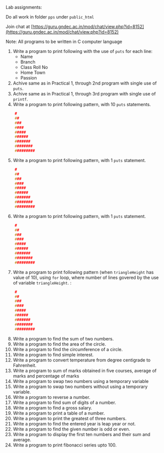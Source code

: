 Lab assignments:

Do all work in folder `pps` under `public_html`

Join chat at [https://guru.gndec.ac.in/mod/chat/view.php?id=8152](https://guru.gndec.ac.in/mod/chat/view.php?id=8152)

Note: All programs to be written in C computer language


1. Write a program to print following with the use of `puts` for each line:
    - Name
    - Branch
    - Class Roll No
    - Home Town
    - Passion
1. Achive same as in Practical 1, through 2nd program with single use of `puts`.
1. Achive same as in Practical 1, through 3rd program with single use of `printf`.
1. Write a program to print following pattern, with 10 `puts` statements.
```c
    #
    ##
    ###
    ####
    #####
    ######
    #######
    ########
    #########
```
5. Write a program to print following pattern, with 1 `puts` statement.
```c
    #
    ##
    ###
    ####
    #####
    ######
    #######
    ########
    #########
```
6. Write a program to print following pattern, with 1 `puts` statement.
```c
    #
    ##
    ###
    ####
    #####
    ######
    #######
    ########
    #########
```
7. Write a program to print following pattern (when `triangleHeight` has value of 10), using `for` loop, where number of lines govered by the use of variable `triangleHeight`. :
```c
    #
    ##
    ###
    ####
    #####
    ######
    #######
    ########
    #########
```
8. Write a program to find the sum of two numbers.
9. Write a program to find the area of the circle.
10. Write a program to find the circumference of a circle.
11. Write a program to find simple interest.
12. Write a program to convert temperature from degree centigrade to Fahrenheit.
13. Write a program to sum of marks obtained in five courses, average of marks and percentage of marks
14. Write a program to swap two numbers using a temporary variable
15. Write a program to swap two numbers without using a temporary variable.
16. Write a program to reverse a number.
17. Write a program to find sum of digits of a number.
18. Write a program to find a gross salary.
19. Write a program to print a table of a number.
20. Write a program to print the greatest of three numbers.
21. Write a program to find the entered year is leap year or not.
22. Write a program to find the given number is odd or even.
23. Write a program to display the first ten numbers and their sum and average.
24. Write a program to print fibonacci series upto 100.